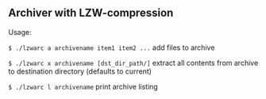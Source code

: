 ## Archiver with LZW-compression

Usage:

`$ ./lzwarc a archivename item1 item2 ...` add files to archive

`$ ./lzwarc x archivename [dst_dir_path/]` extract all contents from archive to destination directory (defaults to current)

`$ ./lzwarc l archivename` print archive listing
